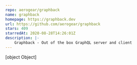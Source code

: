 ```yaml
---
repo: aerogear/graphback
name: graphback
homepage: https://graphback.dev
url: https://github.com/aerogear/graphback
stars: 409
starredAt: 2020-08-28T14:26:01Z
description: |-
    Graphback - Out of the box GraphQL server and client 
---
```


[object Object]
